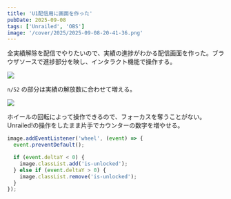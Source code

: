 ```yaml
---
title: 'U1配信用に画面を作った'
pubDate: 2025-09-08
tags: ['Unrailed', 'OBS']
image: '/cover/2025/2025-09-08-20-41-36.png'
---
```


全実績解除を配信でやりたいので、実績の進捗がわかる配信画面を作った。ブラウザソースで進捗部分を映し、インタラクト機能で操作する。

![](@/assets/2025/09/e87679d4-6d45-4e08-99cb-462db764adf4.png)

`n/52` の部分は実績の解放数に合わせて増える。

![](@/assets/2025/09/14b14927-709b-47e4-b097-11736161fb60.png)

ホイールの回転によって操作できるので、フォーカスを奪うことがない。Unrailed!の操作をしたまま片手でカウンターの数字を増やせる。

```js
image.addEventListener('wheel', (event) => {
  event.preventDefault();

  if (event.deltaY < 0) {
    image.classList.add('is-unlocked');
  } else if (event.deltaY > 0) {
    image.classList.remove('is-unlocked');
  }
});
```
